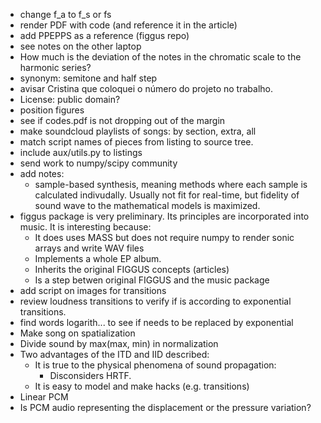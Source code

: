 * change f_a to f_s or fs
* render PDF with code (and reference it in the article)
* add PPEPPS as a reference (figgus repo)
* see notes on the other laptop
* How much is the deviation of the notes in the
chromatic scale to the harmonic series?
* synonym: semitone and half step
* avisar Cristina que coloquei o número do projeto no trabalho.
* License: public domain?
* position figures
* see if codes.pdf is not dropping out of the margin
* make soundcloud playlists of songs: by section, extra, all
* match script names of pieces from listing to source tree.
* include aux/utils.py to listings
* send work to numpy/scipy community
* add notes:
  - sample-based synthesis, meaning methods where each sample is calculated indivudally. Usually not fit for real-time, but fidelity of sound wave to the mathematical models is maximized.
* figgus package is very preliminary. Its principles are incorporated into music. It is interesting because:
  - It does uses MASS but does not require numpy to render sonic arrays and write WAV files
  - Implements a whole EP album.
  - Inherits the original FIGGUS concepts (articles)
  - Is a step betwen original FIGGUS and the music package
* add script on images for transitions
* review loudness transitions to verify if is according to exponential transitions.
* find words logarith... to see if needs to be replaced by exponential
* Make song on spatialization
* Divide sound by max(max, min) in normalization
* Two advantages of the ITD and IID described:
  - It is true to the physical phenomena of sound propagation:
    - Disconsiders HRTF.
  - It is easy to model and make hacks (e.g. transitions)
* Linear PCM
* Is PCM audio representing the displacement or the pressure variation?
